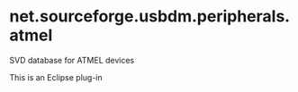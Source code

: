 # net.sourceforge.usbdm.peripherals.atmel
SVD database for ATMEL devices

This is an Eclipse plug-in
